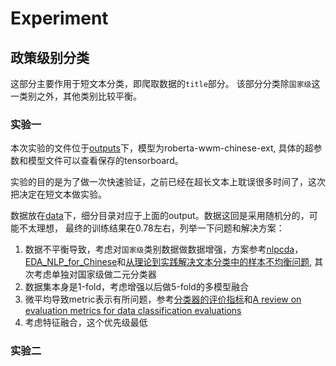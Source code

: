 # Experiment

## 政策级别分类

这部分主要作用于短文本分类，即爬取数据的`title`部分。
该部分分类除`国家级`这一类别之外，其他类别比较平衡。

### 实验一

本次实验的文件位于[outputs](outputs/2021-12-04/03-02-33)下，模型为roberta-wwm-chinese-ext, 具体的超参数和模型文件可以查看保存的tensorboard。

实验的目的是为了做一次快速验证，之前已经在超长文本上耽误很多时间了，这次把决定在短文本做实验。

数据放在[data](data)下，细分目录对应于上面的output。数据这回是采用随机分的，可能不太理想，
最终的训练结果在0.78左右，列举一下问题和解决方案：
1. 数据不平衡导致，考虑对`国家级`类别数据做数据增强，方案参考[nlpcda](https://github.com/425776024/nlpcda)，[EDA_NLP_for_Chinese](https://github.com/zhanlaoban/EDA_NLP_for_Chinese)和[从理论到实践解决文本分类中的样本不均衡问题](https://zhuanlan.zhihu.com/p/361152151), 其次考虑单独对国家级做二元分类器
2. 数据集本身是1-fold，考虑增强以后做5-fold的多模型融合
3. 微平均导致metric表示有所问题，参考[分类器的评价指标](https://zhuanlan.zhihu.com/p/268927444)和[A review on evaluation metrics for data classification evaluations](https://www.academia.edu/download/37219940/5215ijdkp01.pdf)
4. 考虑特征融合，这个优先级最低

### 实验二

